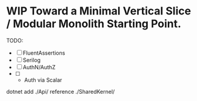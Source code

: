 # WIP Toward a Minimal Vertical Slice / Modular Monolith Starting Point.

TODO:
- [ ] FluentAssertions
- [ ] Serilog
- [ ] AuthN/AuthZ
- [ ] + Auth via Scalar


dotnet add ./Api/ reference ./SharedKernel/

